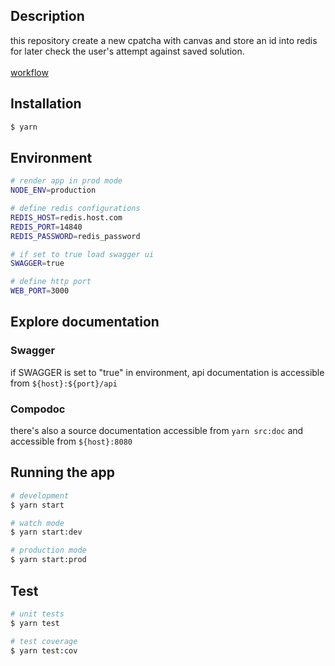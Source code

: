 ## Description
this repository create a new cpatcha with canvas and store an id into redis for later check the user's attempt against saved solution.
<br />
<br />[workflow](https://excalidraw.com/#json=bRM8qL3hn05y8RUp3gVYg,bgn6G_1boXlJVWQrLtRs0A)

## Installation

```bash
$ yarn
```

## Environment

```bash
# render app in prod mode
NODE_ENV=production

# define redis configurations
REDIS_HOST=redis.host.com
REDIS_PORT=14840
REDIS_PASSWORD=redis_password

# if set to true load swagger ui
SWAGGER=true

# define http port
WEB_PORT=3000
```

## Explore documentation
### Swagger
if SWAGGER is set to "true" in environment, api documentation is accessible from ``${host}:${port}/api``
### Compodoc
there's also a source documentation accessible from ```yarn src:doc``` and accessible from ``${host}:8080`` 

## Running the app

```bash
# development
$ yarn start

# watch mode
$ yarn start:dev

# production mode
$ yarn start:prod
```

## Test

```bash
# unit tests
$ yarn test 

# test coverage
$ yarn test:cov
``` 
